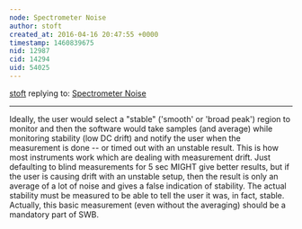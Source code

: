 ```yaml
---
node: Spectrometer Noise
author: stoft
created_at: 2016-04-16 20:47:55 +0000
timestamp: 1460839675
nid: 12987
cid: 14294
uid: 54025
---
```




[stoft](../profile/stoft) replying to: [Spectrometer Noise](../notes/stoft/04-16-2016/spectrometer-noise)

----
Ideally, the user would select a "stable" ('smooth' or 'broad peak') region to monitor and then the software would take samples (and average) while monitoring stability (low DC drift) and notify the user when the measurement is done -- or timed out with an unstable result. This is how most instruments work which are dealing with measurement drift. Just defaulting to blind measurements for 5 sec MIGHT give better results, but if the user is causing drift with an unstable setup, then the result is only an average of a lot of noise and gives a false indication of stability. The actual stability must be measured to be able to tell the user it was, in fact, stable. Actually, this basic measurement (even without the averaging) should be a mandatory part of SWB.